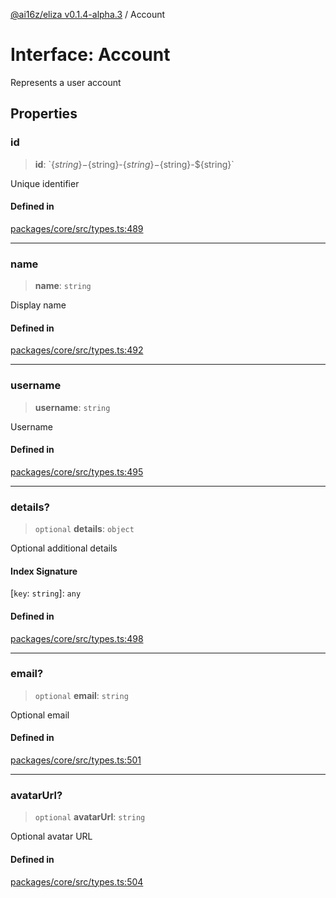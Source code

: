 [@ai16z/eliza v0.1.4-alpha.3](../index.md) / Account

# Interface: Account

Represents a user account

## Properties

### id

> **id**: \`$\{string\}-$\{string\}-$\{string\}-$\{string\}-$\{string\}\`

Unique identifier

#### Defined in

[packages/core/src/types.ts:489](https://github.com/dreaminglucid/Eliza/blob/main/packages/core/src/types.ts#L489)

***

### name

> **name**: `string`

Display name

#### Defined in

[packages/core/src/types.ts:492](https://github.com/dreaminglucid/Eliza/blob/main/packages/core/src/types.ts#L492)

***

### username

> **username**: `string`

Username

#### Defined in

[packages/core/src/types.ts:495](https://github.com/dreaminglucid/Eliza/blob/main/packages/core/src/types.ts#L495)

***

### details?

> `optional` **details**: `object`

Optional additional details

#### Index Signature

 \[`key`: `string`\]: `any`

#### Defined in

[packages/core/src/types.ts:498](https://github.com/dreaminglucid/Eliza/blob/main/packages/core/src/types.ts#L498)

***

### email?

> `optional` **email**: `string`

Optional email

#### Defined in

[packages/core/src/types.ts:501](https://github.com/dreaminglucid/Eliza/blob/main/packages/core/src/types.ts#L501)

***

### avatarUrl?

> `optional` **avatarUrl**: `string`

Optional avatar URL

#### Defined in

[packages/core/src/types.ts:504](https://github.com/dreaminglucid/Eliza/blob/main/packages/core/src/types.ts#L504)

